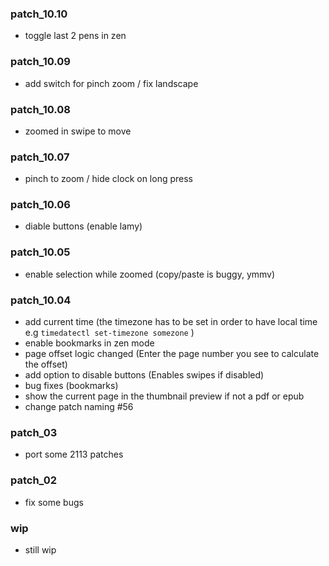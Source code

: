 ### patch_10.10
- toggle last 2 pens in zen
### patch_10.09
- add switch for pinch zoom / fix landscape
### patch_10.08
- zoomed in swipe to move 

### patch_10.07
- pinch to zoom / hide clock on long press 

### patch_10.06
- diable buttons (enable lamy)
### patch_10.05
- enable selection while zoomed (copy/paste is buggy, ymmv)

### patch_10.04
- add current time (the timezone has to be set in order to have local time e.g `timedatectl set-timezone somezone` )
- enable bookmarks in zen mode
- page offset logic changed (Enter the page number you see to calculate the offset)
- add option to disable buttons (Enables swipes if disabled)
- bug fixes (bookmarks)
- show the current page in the thumbnail preview if not a pdf or epub
- change patch naming  #56

### patch_03
- port some 2113 patches
### patch_02
- fix some bugs

### wip
- still wip
